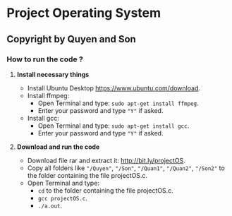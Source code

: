 # Project Operating System


## Copyright by Quyen and Son
### How to run the code ?

1. __Install necessary things__
    - Install Ubuntu Desktop https://www.ubuntu.com/download.
    - Install ffmpeg:
        * Open Terminal and type: `sudo apt-get install ffmpeg`.
        * Enter your password and type `"Y"` if asked.
    - Install gcc:
        * Open Terminal and type: `sudo apt-get install gcc`.
        * Enter your password and type `"Y"` if asked.

2. __Download and run the code__
    - Download file rar and extract it: http://bit.ly/projectOS.
    - Copy all folders like `"/Quyen"`, `"/Son"`, `"/Quan1"`, `"/Quan2"`, `"/Son2"` to the folder containing the file projectOS.c.
    - Open Terminal and type:
        * `cd` to the folder containing the file projectOS.c.
        * `gcc projectOS.c`.
        * `./a.out`.
